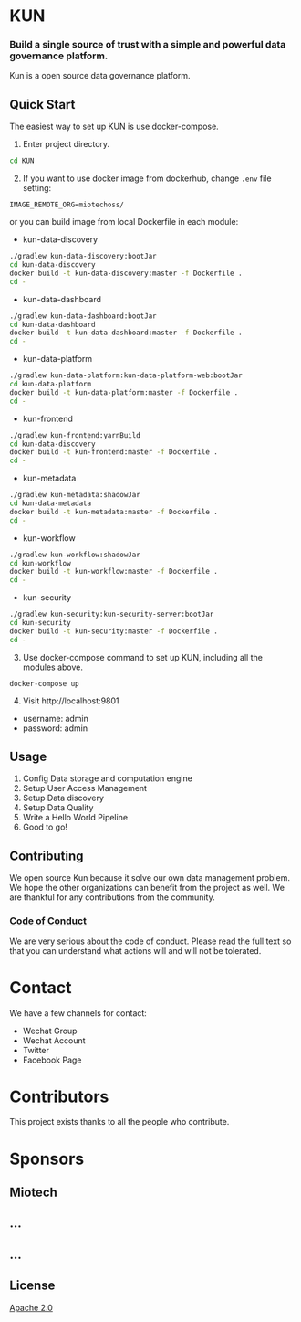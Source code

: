 # KUN

### Build a single source of trust with a simple and powerful data governance platform.

Kun is a open source data governance platform.

## Quick Start
The easiest way to set up KUN is use docker-compose.
1. Enter project directory.
``` bash
cd KUN
```

2. If you want to use docker image from dockerhub, change `.env` file setting:
```
IMAGE_REMOTE_ORG=miotechoss/ 
```
or you can build image from local Dockerfile in each module:
 - kun-data-discovery
```bash
./gradlew kun-data-discovery:bootJar
cd kun-data-discovery
docker build -t kun-data-discovery:master -f Dockerfile .
cd -
```
 - kun-data-dashboard
```bash
./gradlew kun-data-dashboard:bootJar
cd kun-data-dashboard
docker build -t kun-data-dashboard:master -f Dockerfile .
cd -
```
 - kun-data-platform
```bash
./gradlew kun-data-platform:kun-data-platform-web:bootJar
cd kun-data-platform
docker build -t kun-data-platform:master -f Dockerfile .
cd -
```
 - kun-frontend
```bash
./gradlew kun-frontend:yarnBuild
cd kun-data-discovery
docker build -t kun-frontend:master -f Dockerfile .
cd -
```
 - kun-metadata
```bash
./gradlew kun-metadata:shadowJar
cd kun-data-metadata
docker build -t kun-metadata:master -f Dockerfile .
cd -
```
 - kun-workflow
```bash
./gradlew kun-workflow:shadowJar
cd kun-workflow
docker build -t kun-workflow:master -f Dockerfile .
cd -
```
 - kun-security
```bash
./gradlew kun-security:kun-security-server:bootJar
cd kun-security
docker build -t kun-security:master -f Dockerfile .
cd -
```
3. Use docker-compose command to set up KUN, including all the modules above.
```
docker-compose up
```
4. Visit http://localhost:9801  
 - username: admin
 - password: admin

## Usage
1. Config Data storage and computation engine
2. Setup User Access Management
3. Setup Data discovery
4. Setup Data Quality
5. Write a Hello World Pipeline
5. Good to go!

## Contributing
We open source Kun because it solve our own data management problem. We hope the other organizations can benefit from the project as well. We are thankful for any contributions from the community.

### [Code of Conduct](CODE_OF_CONDUCT.md)

We are very serious about the code of conduct. Please read the full text so that you can understand what actions will and will not be tolerated.

# Contact

We have a few channels for contact:
* Wechat Group
* Wechat Account
* Twitter
* Facebook Page


# Contributors
This project exists thanks to all the people who contribute.

# Sponsors

## Miotech
## ...
## ...

## License
[Apache 2.0](https://www.apache.org/licenses/LICENSE-2.0)